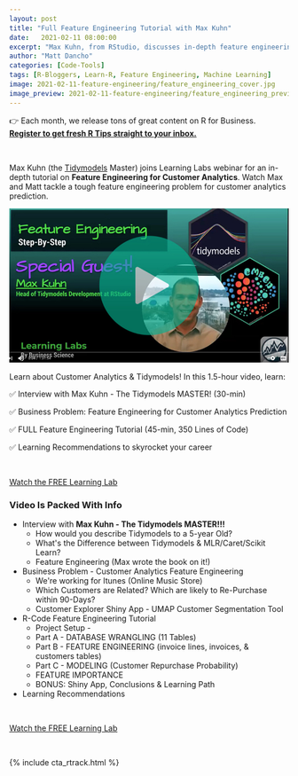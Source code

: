 ```yaml
---
layout: post
title: "Full Feature Engineering Tutorial with Max Kuhn"
date:   2021-02-11 08:00:00
excerpt: "Max Kuhn, from RStudio, discusses in-depth feature engineering for customer analytics. Watch Max and Matt tackle a tough feature engineering problem for customer analytics prediction. "
author: "Matt Dancho"
categories: [Code-Tools]
tags: [R-Bloggers, Learn-R, Feature Engineering, Machine Learning]
image: 2021-02-11-feature-engineering/feature_engineering_cover.jpg
image_preview: 2021-02-11-feature-engineering/feature_engineering_preview.jpg
---
```


👉 Each month, we release tons of great content on R for Business. [__Register to get fresh R Tips straight to your inbox.__](https://mailchi.mp/business-science/blog-registration)


<br/>

Max Kuhn (the [Tidymodels](https://www.tidymodels.org/) Master) joins Learning Labs webinar for an in-depth tutorial on **Feature Engineering for Customer Analytics**. Watch Max and Matt tackle a tough feature engineering problem for customer analytics prediction. 

<a href="https://youtu.be/dVu7Ihk-XG0"><img src="/assets/2021-02-11-feature-engineering/video_thumb.jpg" /></a>

Learn about Customer Analytics & Tidymodels! In this 1.5-hour video, learn:

✅ Interview with Max Kuhn - The Tidymodels MASTER! (30-min)

✅ Business Problem: Feature Engineering for Customer Analytics Prediction

✅ FULL Feature Engineering Tutorial (45-min, 350 Lines of Code)

✅ Learning Recommendations to skyrocket your career 

<br>

<p class='text-center'>
<a href="https://youtu.be/dVu7Ihk-XG0" class="btn btn-lg btn-success">Watch the FREE Learning Lab</a>
<p>


### Video Is Packed With Info

- Interview with **Max Kuhn - The Tidymodels MASTER!!!**
    - How would you describe Tidymodels to a 5-year Old? 
    - What's the Difference between Tidymodels & MLR/Caret/Scikit Learn? ​
    - Feature Engineering (Max wrote the book on it!) 
- Business Problem - Customer Analytics Feature Engineering 
    - We're working for Itunes (Online Music Store) 
    - Which Customers are Related? Which are likely to Re-Purchase within 90-Days?
    - Customer Explorer Shiny App - UMAP Customer Segmentation Tool 
- R-Code Feature Engineering Tutorial 
    - Project Setup -
    - Part A - DATABASE WRANGLING (11 Tables) 
    - Part B - FEATURE ENGINEERING (invoice lines, invoices, & customers tables)
    - Part C - MODELING (Customer Repurchase Probability) 
    - FEATURE IMPORTANCE 
    - BONUS: Shiny App, Conclusions & Learning Path 
- Learning Recommendations

<br>

<p class='text-center'>
<a href="https://youtu.be/dVu7Ihk-XG0" class="btn btn-lg btn-success">Watch the FREE Learning Lab</a>
<p>


<br>

{% include cta_rtrack.html %}
